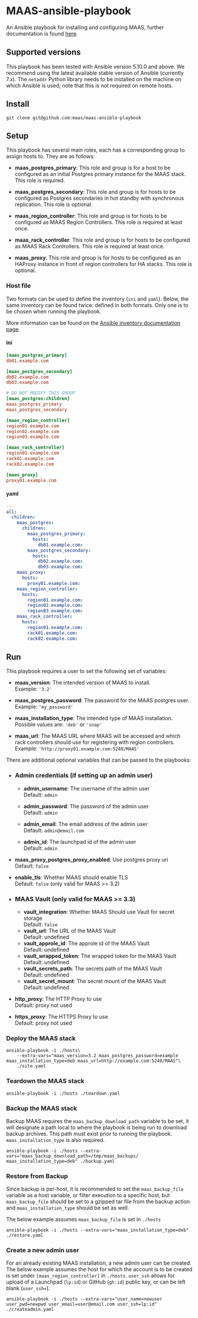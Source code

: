 # MAAS-ansible-playbook
An Ansible playbook for installing and configuring MAAS, further documentation is found [here](https://maas.io/docs/ansible-playbooks-reference).

## Supported versions
This playbook has been tested with Ansible version 5.10.0 and above. We recommend using the latest available stable version of Ansible (currently 7.x). The `netaddr` Python library needs to be installed on the machine on which Ansible is used; note that this is not required on remote hosts.

## Install

```
git clone git@github.com:maas/maas-ansible-playbook
```

## Setup
This playbook has several main roles, each has a corresponding group to assign hosts to. They are as follows:

- **maas_postgres_primary**: This role and group is for a host to be configured as an initial Postgres primary instance for the MAAS stack. This role is required.

- **maas_postgres_secondary**: This role and group is for hosts to be configured as Postgres secondaries in hot standby with synchronous replication. This role is optional.

- **maas_region_controller**: This role and group is for hosts to be configured as MAAS Region Controllers. This role is required at least once.

- **maas_rack_controller**: This role and group is for hosts to be configured as MAAS Rack Controllers. This role is required at least once.

- **maas_proxy**: This role and group is for hosts to be configured as an HAProxy instance in front of region controllers for HA stacks. This role is optional.

### Host file

Two formats can be used to define the inventory (`ini` and `yaml`). Below, the same inventory can be found twice: defined in both formats. Only one is to be chosen when running the playbook.  

More information can be found on the [Ansible inventory documentation page](https://docs.ansible.com/ansible/latest/inventory_guide/intro_inventory.html).

#### ini

```ini
[maas_postgres_primary]
db01.example.com

[maas_postgres_secondary]
db02.example.com
db03.example.com

# DO NOT MODIFY THIS GROUP
[maas_postgres:children]
maas_postgres_primary
maas_postgres_secondary

[maas_region_controller]
region01.example.com
region02.example.com
region03.example.com

[maas_rack_controller]
region01.example.com
rack01.example.com
rack02.example.com

[maas_proxy]
proxy01.example.com
```

#### yaml

```yaml
---
all:
  children:
    maas_postgres:
      children:
        maas_postgres_primary:
          hosts:
            db01.example.com:
        maas_postgres_secondary:
          hosts:
            db02.example.com:
            db03.example.com:
    maas_proxy:
      hosts:
        proxy01.example.com:
    maas_region_controller:
      hosts:
        region01.example.com:
        region02.example.com:
        region03.example.com:
    maas_rack_controller:
      hosts:
        region01.example.com:
        rack01.example.com:
        rack02.example.com:
```

## Run

This playbook requires a user to set the following set of variables:

- **maas_version**: The intended version of MAAS to install.\
  Example: `'3.2'`

- **maas_postgres_password**: The password for the MAAS postgres user.\
  Example: `'my_password'`

- **maas_installation_type**: The intended type of MAAS installation.\
  Possible values are: `'deb'` or `'snap'`


- **maas_url**: The MAAS URL where MAAS will be accessed and which rack controllers should use for registering with region controllers.\
  Example: `'http://proxy01.example.com:5240/MAAS'`


There are additional optional variables that can be passed to the playbooks:

- ### Admin credentials (if setting up an admin user)

  - **admin_username**: The username of the admin user\
    Default: `admin`

  - **admin_password**: The password of the admin user\
    Default: `admin`

  - **admin_email**: The email address of the admin user\
    Default: `admin@email.com`

  - **admin_id**: The launchpad id of the admin user\
    Default: `admin`

- **maas_proxy_postgres_proxy_enabled**: Use postgres proxy uri\
  Default: `false`

- **enable_tls**: Whether MAAS should enable TLS\
  Default: `false` (only valid for MAAS >= 3.2)

- ### MAAS Vault (only valid for MAAS >= 3.3)

  - **vault_integration**: Whether MAAS Should use Vault for secret storage\
    Default: `false`
  - **vault_url**: The URL of the MAAS Vault\
    Default: undefined
  - **vault_approle_id**: The approle id of the MAAS Vault\
    Default: undefined
  - **vault_wrapped_token**: The wrapped token for the MAAS Vault\
    Default: undefined
  - **vault_secrets_path**: The secrets path of the MAAS Vault\
    Default: undefined
  - **vault_secret_mount**: The secret mount of the MAAS Vault\
    Default: undefined

- **http_proxy**: The HTTP Proxy to use\
  Default: proxy not used

- **https_proxy**: The HTTPS Proxy to use\
  Default: proxy not used

### Deploy the MAAS stack

```
ansible-playbook -i ./hosts\
    --extra-vars="maas_version=3.2 maas_postgres_password=example maas_installation_type=deb maas_url=http://example.com:5240/MAAS"\
    ./site.yaml
```

### Teardown the MAAS stack

```
ansible-playbook -i ./hosts ./teardown.yaml
```

### Backup the MAAS stack

Backup MAAS requires the `maas_backup_download_path` variable to be set, it will designate a path local to where the playbook is being run to download backup archives. This path must exist prior to running the playbook. `maas_installation_type` is also required.

```
ansible-playbook -i ./hosts --extra-vars="maas_backup_download_path=/tmp/maas_backups/ maas_installation_type=deb" ./backup.yaml
```

### Restore from Backup

Since backup is per-host, it is recommended to set the `maas_backup_file` variable as a host variable, or filter execution to a specific host, but `maas_backup_file` should be set to a gzipped tar file from the backup action and `maas_installation_type` should be set as well.

The below example assumes `maas_backup_file` is set in `./hosts`

```
ansible-playbook -i ./hosts --extra-vars="maas_installation_type=deb" ./restore.yaml 
```

### Create a new admin user

For an already existing MAAS installation, a new admin user can be created. The below example assumes the host for which the account is to be created is set under `[maas_region_controller]` in `./hosts`. `user_ssh` allows for upload of a Launchpad (`lp:id`) or GitHub (`gh:id`) public key, or can be left blank (`user_ssh=`). 

```
ansible-playbook -i ./hosts --extra-vars="user_name=newuser user_pwd=newpwd user_email=user@email.com user_ssh=lp:id" ./createadmin.yaml
```
